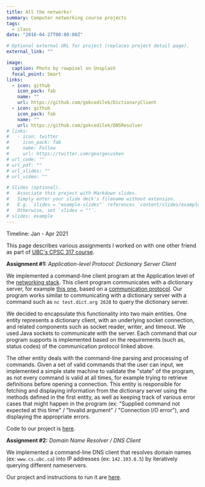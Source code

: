 ```yaml
---
title: All the networks!
summary: Computer networking course projects
tags:
  - class
date: "2016-04-27T00:00:00Z"

# Optional external URL for project (replaces project detail page).
external_link: ""

image:
  caption: Photo by rawpixel on Unsplash
  focal_point: Smart
links:
  - icon: github
    icon_pack: fab
    name: ""
    url: https://github.com/gokcedilek/DictionaryClient
  - icon: github
    icon_pack: fab
    name: ""
    url: https://github.com/gokcedilek/DNSResolver
# links:
#   - icon: twitter
#     icon_pack: fab
#     name: Follow
#     url: https://twitter.com/georgecushen
# url_code: ""
# url_pdf: ""
# url_slides: ""
# url_video: ""

# Slides (optional).
#   Associate this project with Markdown slides.
#   Simply enter your slide deck's filename without extension.
#   E.g. `slides = "example-slides"` references `content/slides/example-slides.md`.
#   Otherwise, set `slides = ""`.
# slides: example
---
```


Timeline: Jan - Apr 2021

This page describes various assignments I worked on with one other friend as part of [UBC's CPSC 317 course](https://courses.students.ubc.ca/cs/courseschedule?pname=subjarea&tname=subj-course&dept=CPSC&course=317).

**Assignment #1:** _Application-level Protocol: Dictionary Server Client_

We implemented a command-line client program at the Application level of the [networking stack](https://en.wikipedia.org/wiki/OSI_model). This client program communicates with a dictionary server, for example [this one](http://dict.org/bin/Dict), based on a [communication protocol](https://tools.ietf.org/html/rfc2229).
Our program works similar to communicating with a dictionary server with a command such as `nc test.dict.org 2628` to query the dictionary server.

We decided to encapsulate this functionality into two main entities. One entity represents a dictionary client, with an underlying socket connection, and related components such as socket reader, writer, and timeout. We used Java sockets to communicate with the server. Each command that our program supports is implemented based on the requirements (such as, status codes) of the communication protocol linked above.

The other entity deals with the command-line parsing and processing of commands. Given a set of valid commands that the user can input, we implemented a simple state machine to validate the "state" of the program, as not every command is valid at all times, for example trying to retrieve definitions before opening a connection. This entity is responsible for fetching and displaying information from the dictionary server using the methods defined in the first entity, as well as keeping track of various error cases that might happen in the program (ex: "Supplied command not expected at this time" / "Invalid argument" / "Connection I/O error"), and displaying the appropriate errors.

Code to our project is [here](https://github.com/gokcedilek/DictionaryClient).

**Assignment #2:** _Domain Name Resolver / DNS Client_

We implemented a command-line DNS client that resolves domain names (ex: `www.cs.ubc.ca`) into IP addresses (ex: `142.103.6.5`) by iteratively querying different nameservers.

Our project and instructions to run it are [here](https://github.com/gokcedilek/DNSResolver).
